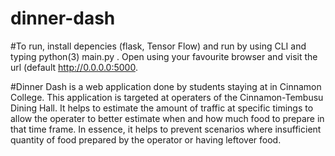 # dinner-dash

#To run, install depencies (flask, Tensor Flow) and run by using CLI and typing python(3) main.py . Open using your favourite browser and visit the url (default http://0.0.0.0:5000.

#Dinner Dash is a web application done by students staying at in Cinnamon College. This application is targeted at operaters of the Cinnamon-Tembusu Dining Hall.
It helps to estimate the amount of traffic at specific timings to allow the operater to better estimate when and how much food to prepare in that time frame.
In essence, it helps to prevent scenarios where insufficient quantity of food prepared by the operator or having leftover food.

